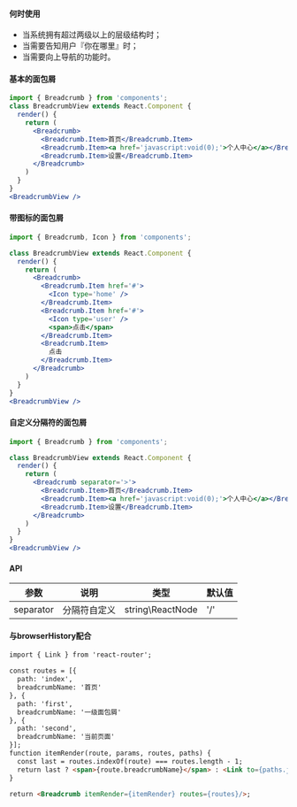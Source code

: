
#### **何时使用**
- 当系统拥有超过两级以上的层级结构时；
- 当需要告知用户『你在哪里』时；
- 当需要向上导航的功能时。

#### **基本的面包屑**
```jsx
import { Breadcrumb } from 'components';
class BreadcrumbView extends React.Component {
  render() {
    return (
      <Breadcrumb>
        <Breadcrumb.Item>首页</Breadcrumb.Item>
        <Breadcrumb.Item><a href='javascript:void(0);'>个人中心</a></Breadcrumb.Item>
        <Breadcrumb.Item>设置</Breadcrumb.Item>
      </Breadcrumb>
    )
  }
}
<BreadcrumbView />
```

#### **带图标的面包屑**
```jsx
import { Breadcrumb, Icon } from 'components';

class BreadcrumbView extends React.Component {
  render() {
    return (
      <Breadcrumb>
        <Breadcrumb.Item href='#'>
          <Icon type='home' />
        </Breadcrumb.Item>
        <Breadcrumb.Item href='#'>
          <Icon type='user' />
          <span>点击</span>
        </Breadcrumb.Item>
        <Breadcrumb.Item>
          点击
        </Breadcrumb.Item>
      </Breadcrumb>
    )
  }
}
<BreadcrumbView />
```

#### **自定义分隔符的面包屑**
```jsx
import { Breadcrumb } from 'components';

class BreadcrumbView extends React.Component {
  render() {
    return (
      <Breadcrumb separator='>'>
        <Breadcrumb.Item>首页</Breadcrumb.Item>
        <Breadcrumb.Item><a href='javascript:void(0);'>个人中心</a></Breadcrumb.Item>
        <Breadcrumb.Item>设置</Breadcrumb.Item>
      </Breadcrumb>
    )
  }
}
<BreadcrumbView />

```

#### **API**

| 参数 | 说明 | 类型 | 默认值 |
| --- | --- | --- | --- |
| separator | 分隔符自定义 | string\ReactNode | '/' |

#### **与browserHistory配合**
```html
import { Link } from 'react-router';

const routes = [{
  path: 'index',
  breadcrumbName: '首页'
}, {
  path: 'first',
  breadcrumbName: '一级面包屑'
}, {
  path: 'second',
  breadcrumbName: '当前页面'
}];
function itemRender(route, params, routes, paths) {
  const last = routes.indexOf(route) === routes.length - 1;
  return last ? <span>{route.breadcrumbName}</span> : <Link to={paths.join('/')}>{route.breadcrumbName}</Link>;
}

return <Breadcrumb itemRender={itemRender} routes={routes}/>;
```
